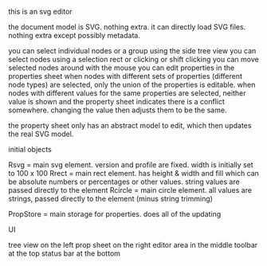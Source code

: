this is an svg editor

the document model is SVG. nothing extra. it can directly load SVG files. nothing extra
except possibly metadata.

you can select individual nodes or a group using the side tree view
you can select nodes using a selection rect or clicking or shift clicking
you can move selected nodes around with the mouse
you can edit properties in the properties sheet
when nodes with different sets of properties (different node types) are selected, only the union of the properties is editable.
when nodes with different values for the same properties are selected, neither value is shown and the property sheet indicates
there is a conflict somewhere. changing the value then adjusts them to be the same.

the property sheet only has an abstract model to edit, which then updates the real SVG model.

initial objects

Rsvg = main svg element. version and profile are fixed. width is initially set to 100 x 100
Rrect = main rect element. has height & width and fill which can be absolute numbers or
   percentages or other values. string values are passed directly to the element
Rcircle = main circle element. all values are strings, passed directly to the element (minus string trimming)

PropStore = main storage for properties. does all of the updating


UI

tree view on the left
prop sheet on the right
editor area in the middle
toolbar at the top
status bar at the bottom